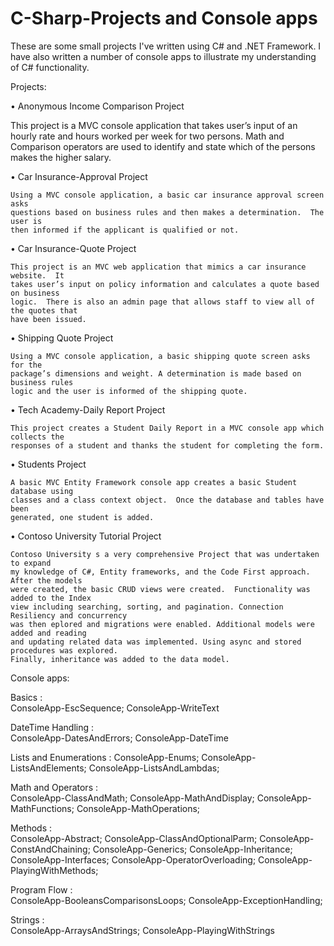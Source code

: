 # C-Sharp-Projects and Console apps

These are some small projects I've written using C# and .NET Framework. I have also 
written a number of console apps to illustrate my understanding of C# functionality.

Projects:

•	Anonymous Income Comparison Project

  This project is a MVC console application that takes user’s input of an hourly rate
	and hours worked per week for two persons.  Math and Comparison operators are used 
	to identify and state which of the persons makes the higher salary.

•	Car Insurance-Approval Project

	Using a MVC console application, a basic car insurance approval screen asks 
	questions based on business rules and then makes a determination.  The user is 
	then informed if the applicant is qualified or not.

•	Car Insurance-Quote Project

	This project is an MVC web application that mimics a car insurance website.  It 
	takes user’s input on policy information and calculates a quote based on business 
	logic.  There is also an admin page that allows staff to view all of the quotes that 
	have been issued.

•	Shipping Quote Project

	Using a MVC console application, a basic shipping quote screen asks for the 
	package’s dimensions and weight. A determination is made based on business rules 
	logic and the user is informed of the shipping quote.

•	Tech Academy-Daily Report Project

	This project creates a Student Daily Report in a MVC console app which collects the 
	responses of a student and thanks the student for completing the form.

•	Students Project

	A basic MVC Entity Framework console app creates a basic Student database using 
	classes and a class context object.  Once the database and tables have been 
	generated, one student is added.

•	Contoso University Tutorial Project

	Contoso University s a very comprehensive Project that was undertaken to expand 
	my knowledge of C#, Entity frameworks, and the Code First approach. After the models
	were created, the basic CRUD views were created.  Functionality was added to the Index 
	view including searching, sorting, and pagination. Connection Resiliency and concurrency
	was then eplored and migrations were enabled. Additional models were added and reading
	and updating related data was implemented. Using async and stored procedures was explored.
	Finally, inheritance was added to the data model.

	

Console apps:

Basics :  
	ConsoleApp-EscSequence; 
	ConsoleApp-WriteText

DateTime Handling :  
	ConsoleApp-DatesAndErrors; 
	ConsoleApp-DateTime

Lists and Enumerations : 
  ConsoleApp-Enums; 
	ConsoleApp-ListsAndElements; 
	ConsoleApp-ListsAndLambdas; 

Math and Operators :  
  ConsoleApp-ClassAndMath; 
	ConsoleApp-MathAndDisplay; 
	ConsoleApp-MathFunctions; 
	ConsoleApp-MathOperations; 

Methods :  
  ConsoleApp-Abstract; 
	ConsoleApp-ClassAndOptionalParm; 
	ConsoleApp-ConstAndChaining; 
	ConsoleApp-Generics; 
	ConsoleApp-Inheritance; 
	ConsoleApp-Interfaces; 
	ConsoleApp-OperatorOverloading; 
	ConsoleApp-PlayingWithMethods; 

Program Flow :  
  ConsoleApp-BooleansComparisonsLoops; 
	ConsoleApp-ExceptionHandling; 

Strings :  
  ConsoleApp-ArraysAndStrings; 
	ConsoleApp-PlayingWithStrings
